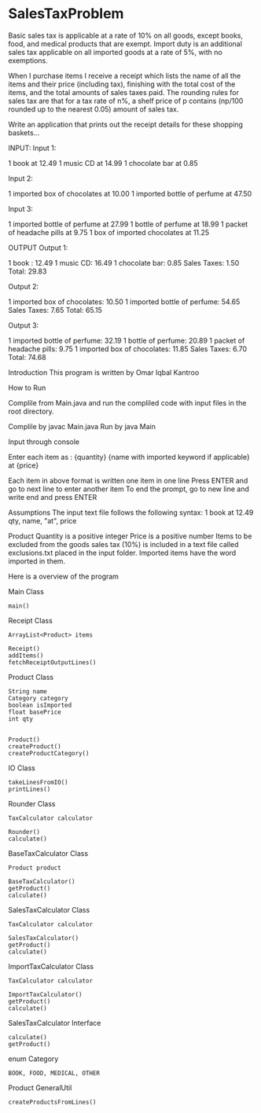 # SalesTaxProblem


Basic sales tax is applicable at a rate of 10% on all goods, except books, food, and medical products that are exempt.
Import duty is an additional sales tax applicable on all imported goods at a rate of 5%, with no exemptions.

When I purchase items I receive a receipt which lists the name of all the items and their price (including tax),
finishing with the total cost of the items, and the total amounts of sales taxes paid. The rounding rules for sales tax are that for a tax rate
of n%, a shelf price of p contains (np/100 rounded up to the nearest 0.05) amount of sales tax.

Write an application that prints out the receipt details for these shopping baskets...

INPUT:
Input 1:

1 book at 12.49
1 music CD at 14.99
1 chocolate bar at 0.85

Input 2:

1 imported box of chocolates at 10.00
1 imported bottle of perfume at 47.50

Input 3:

1 imported bottle of perfume at 27.99
1 bottle of perfume at 18.99
1 packet of headache pills at 9.75
1 box of imported chocolates at 11.25

OUTPUT
Output 1:

1 book : 12.49
1 music CD: 16.49
1 chocolate bar: 0.85
Sales Taxes: 1.50
Total: 29.83

Output 2:

1 imported box of chocolates: 10.50
1 imported bottle of perfume: 54.65
Sales Taxes: 7.65
Total: 65.15

Output 3:

1 imported bottle of perfume: 32.19
1 bottle of perfume: 20.89
1 packet of headache pills: 9.75
1 imported box of chocolates: 11.85
Sales Taxes: 6.70
Total: 74.68

Introduction
This program is written by Omar Iqbal Kantroo 

How to Run

Complile from Main.java and run the compliled code with input files in the root directory.

Complile by javac Main.java
Run by java Main

Input through console

Enter each item as : {quantity} {name with imported keyword if applicable} at {price}

Each item in above format is written one item in one line
Press ENTER and go to next line to enter another item
To end the prompt, go to new line and write end and press ENTER

Assumptions
The input text file follows the following syntax:
1 book at 12.49
qty, name, "at", price

Product Quantity is a positive integer
Price is a positive number
Items to be excluded from the goods sales tax (10%) is included in a text file called exclusions.txt placed in the input folder.
Imported items have the word imported in them.

Here is a overview of the program

Main Class

    main()

Receipt Class

    ArrayList<Product> items

    Receipt()
    addItems()
    fetchReceiptOutputLines()

Product Class

    String name
    Category category
    boolean isImported
    float basePrice
    int qty


    Product()
    createProduct()
    createProductCategory()

IO Class

    takeLinesFromIO()
    printLines()

Rounder Class

    TaxCalculator calculator

    Rounder()
    calculate()

BaseTaxCalculator Class

    Product product

    BaseTaxCalculator()
    getProduct()
    calculate()

SalesTaxCalculator Class

    TaxCalculator calculator

    SalesTaxCalculator()
    getProduct()
    calculate()

ImportTaxCalculator Class

    TaxCalculator calculator

    ImportTaxCalculator()
    getProduct()
    calculate()

SalesTaxCalculator Interface

    calculate()
    getProduct()

enum Category

    BOOK, FOOD, MEDICAL, OTHER

Product GeneralUtil

    createProductsFromLines()
